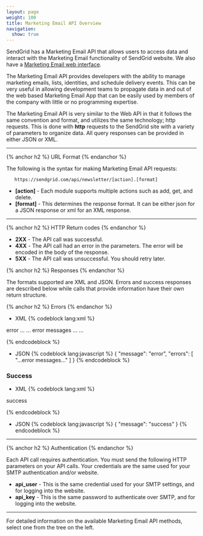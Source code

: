 ```yaml
---
layout: page
weight: 100
title: Marketing Email API Overview
navigation:
  show: true
---
```


SendGrid has a Marketing Email API that allows users to access data and interact with the Marketing Email functionality of SendGrid website. We also have a [Marketing Email web interface]({{root_url}}/Marketing_Emails/index.html).

The Marketing Email API provides developers with the ability to manage marketing emails, lists, identities, and schedule delivery events. This can be very useful in allowing development teams to propagate data in and out of the web based Marketing Email App that can be easily used by members of the company with little or no programming expertise.

The Marketing Email API is very similar to the Web API in that it follows the same convention and format, and utilizes the same technology; http requests. This is done with **http** requests to the SendGrid site with a variety of parameters to organize data. All query responses can be provided in either JSON or XML.  

* * * * *


{% anchor h2 %} URL Format {% endanchor %}


The following is the syntax for making Marketing Email API requests:

` 	https://sendgrid.com/api/newsletter/[action].[format]`

-   **[action]** - Each module supports multiple actions such as add, get, and delete.
-   **[format]** - This determines the response format. It can be either json for a JSON response or xml for an XML response.

* * * * *


{% anchor h2 %} HTTP Return codes {% endanchor %}


-   **2XX** - The API call was successful.
-   **4XX** - The API call had an error in the parameters. The error will be encoded in the body of the response.
-   **5XX** - The API call was unsuccessful. You should retry later.


{% anchor h2 %} Responses {% endanchor %}


The formats supported are XML and JSON. Errors and success responses are described below while calls that provide information have their own return structure.


{% anchor h2 %} Errors {% endanchor %}


-   XML 
{% codeblock lang:xml %}
<?xml version="1.0" encoding="ISO-8859-1"?>

<result>
   <message>error</message>
   <errors>
      ...
      <error>... error messages ...</error>
      ...
   </errors>
</result>

{% endcodeblock %}

-   JSON 
{% codeblock lang:javascript %}
{
  "message": "error",
  "errors": [
    "...error messages..."
  ]
}
{% endcodeblock %}


### Success

-   XML 
{% codeblock lang:xml %}
<?xml version="1.0" encoding="ISO-8859-1"?>

<result> success </result>

{% endcodeblock %}

-   JSON 
{% codeblock lang:javascript %}
{
  "message": "success"
}
{% endcodeblock %}


* * * * *


{% anchor h2 %} Authentication {% endanchor %}


Each API call requires authentication. You must send the following HTTP parameters on your API calls. Your credentials are the same used for your SMTP authentication and/or website.

-   **api_user** - This is the same credential used for your SMTP settings, and for logging into the website.
-   **api_key** - This is the same password to authenticate over SMTP, and for logging into the website.

* * * * *

For detailed information on the available Marketing Email API methods, select one from the tree on the left.
